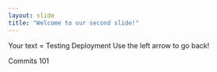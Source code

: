 ```yaml
---
layout: slide
title: "Welcome to our second slide!"
---
```

Your text = Testing Deployment
Use the left arrow to go back!

Commits 101
